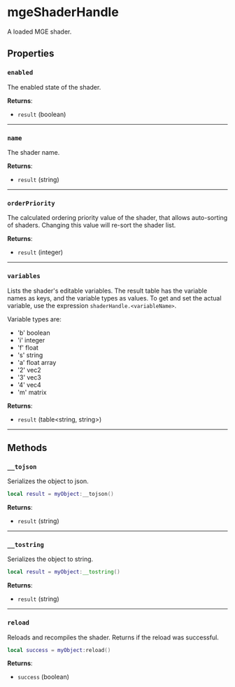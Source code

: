 # mgeShaderHandle
<div class="search_terms" style="display: none">mgeshaderhandle</div>

<!---
	This file is autogenerated. Do not edit this file manually. Your changes will be ignored.
	More information: https://github.com/MWSE/MWSE/tree/master/docs
-->

A loaded MGE shader.

## Properties

### `enabled`
<div class="search_terms" style="display: none">enabled</div>

The enabled state of the shader.

**Returns**:

* `result` (boolean)

***

### `name`
<div class="search_terms" style="display: none">name</div>

The shader name.

**Returns**:

* `result` (string)

***

### `orderPriority`
<div class="search_terms" style="display: none">orderpriority</div>

The calculated ordering priority value of the shader, that allows auto-sorting of shaders. Changing this value will re-sort the shader list.

**Returns**:

* `result` (integer)

***

### `variables`
<div class="search_terms" style="display: none">variables</div>

Lists the shader's editable variables. The result table has the variable names as keys, and the variable types as values. To get and set the actual variable, use the expression `shaderHandle.<variableName>`.

Variable types are:

- 'b' boolean
- 'i' integer
- 'f' float
- 's' string
- 'a' float array
- '2' vec2
- '3' vec3
- '4' vec4
- 'm' matrix

**Returns**:

* `result` (table&lt;string, string&gt;)

***

## Methods

### `__tojson`
<div class="search_terms" style="display: none">__tojson</div>

Serializes the object to json.

```lua
local result = myObject:__tojson()
```

**Returns**:

* `result` (string)

***

### `__tostring`
<div class="search_terms" style="display: none">__tostring</div>

Serializes the object to string.

```lua
local result = myObject:__tostring()
```

**Returns**:

* `result` (string)

***

### `reload`
<div class="search_terms" style="display: none">reload</div>

Reloads and recompiles the shader. Returns if the reload was successful.

```lua
local success = myObject:reload()
```

**Returns**:

* `success` (boolean)

